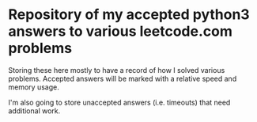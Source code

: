 # Repository of my accepted python3 answers to various leetcode.com problems

Storing these here mostly to have a record of how I solved various problems.  Accepted answers will be marked with a relative speed and memory usage.  

I'm also going to store unaccepted answers (i.e. timeouts) that need additional work.

